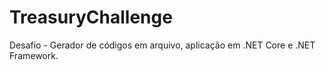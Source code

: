 # TreasuryChallenge
Desafio - Gerador de códigos em arquivo, aplicação em .NET Core e .NET Framework.

